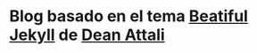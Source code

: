 # Blog basado en el tema [Beatiful Jekyll](https://github.com/daattali/beautiful-jekyll) de [Dean Attali](http://deanattali.com)
